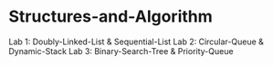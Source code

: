 # Structures-and-Algorithm
Lab 1: Doubly-Linked-List &amp; Sequential-List 
Lab 2: Circular-Queue & Dynamic-Stack
Lab 3: Binary-Search-Tree & Priority-Queue
